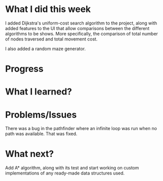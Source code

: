 # What I did this week

I added Dijkstra's uniform-cost search algorithm to the project, along with added features to the UI that allow comparisons between the different algorithms to be shows. More specifically, the comparison of total number of nodes traversed and total movement cost.

I also added a random maze generator.

# Progress

# What I learned?

# Problems/Issues

There was a bug in the pathfinder where an infinite loop was run when no path was available. That was fixed.

# What next?

Add A\* algorithm, along with its test and start working on custom implementations of any ready-made data structures used.

